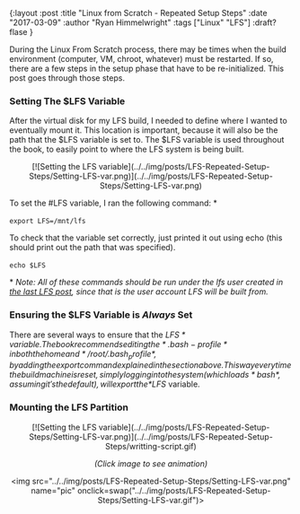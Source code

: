 {:layout :post
:title  "Linux from Scratch - Repeated Setup Steps"
:date "2017-03-09"
:author "Ryan Himmelwright"
:tags ["Linux" "LFS"]
:draft? flase
}

During the Linux From Scratch process, there may be times when the build environment (computer, VM, chroot, whatever) must be restarted. If so, there are a few steps in the setup phase that have to be re-initialized. This post goes through those steps.

<!-- more -->


### Setting The $LFS Variable
After the virtual disk for my LFS build, I needed to define where I wanted to eventually mount it. This location is important, because it will also be the path that the $LFS variable is set to. The $LFS variable is used throughout the book, to easily point to where the LFS system is being built.

<center>[![Setting the LFS variable](../../img/posts/LFS-Repeated-Setup-Steps/Setting-LFS-var.png)](../../img/posts/LFS-Repeated-Setup-Steps/Setting-LFS-var.png)</center>

To set the #LFS variable, I ran the following command: *

`export LFS=/mnt/lfs`

To check that the variable set correctly, just printed it out using echo (this should print out the path that was specified).

`echo $LFS`


\* *Note: All of these commands should be run under the lfs user created in [the last LFS post](../LFS-Getting-Started/), since that is the user account LFS will be built from.*

### Ensuring the $LFS Variable is *Always* Set
There are several ways to ensure that the *$LFS* variable. The book recommends editing the *.bash-profile* in both the home and */root/.bash_profile*, by adding the export command explained in the section above. This way every time the build machine is reset, simply logging into the system (which loads *bash*, assuming it's the default), will export the *$LFS* variable.

### Mounting the LFS Partition

<center>[![Setting the LFS variable](../../img/posts/LFS-Repeated-Setup-Steps/Setting-LFS-var.png)](../../img/posts/LFS-Repeated-Setup-Steps/writting-script.gif)

*(Click image to see animation)*

<img src="../../img/posts/LFS-Repeated-Setup-Steps/Setting-LFS-var.png" name="pic" onclick=swap("../../img/posts/LFS-Repeated-Setup-Steps/Setting-LFS-var.gif")> 

</center>

